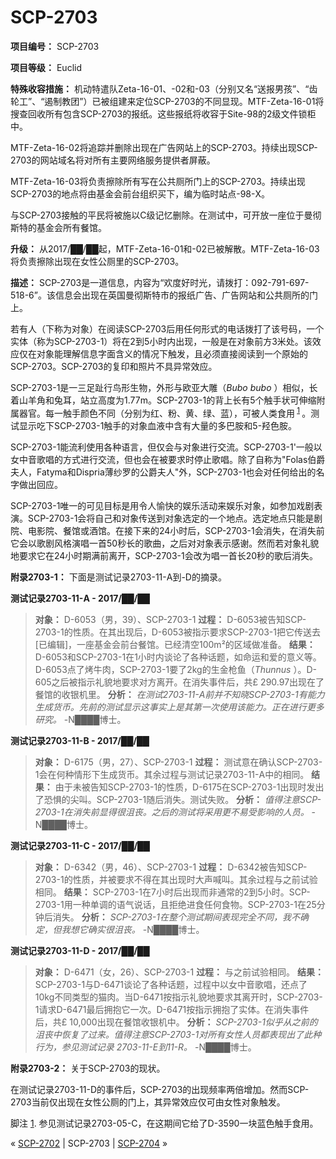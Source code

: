 # SCP-2703
                        


**项目编号：** SCP-2703

**项目等级：** Euclid

**特殊收容措施：** 机动特遣队Zeta-16-01、-02和-03（分别又名“送报男孩”、“齿轮工”、“遏制教团”）已被组建来定位SCP-2703的不同显现。MTF-Zeta-16-01将搜查回收所有包含SCP-2703的报纸。这些报纸将收容于Site-98的2级文件锁柜中。

MTF-Zeta-16-02将追踪并删除出现在广告网站上的SCP-2703。持续出现SCP-2703的网站域名将对所有主要网络服务提供者屏蔽。

MTF-Zeta-16-03将负责擦除所有写在公共厕所门上的SCP-2703。持续出现SCP-2703的地点将由基金会前台组织买下，编为临时站点-98-X。

与SCP-2703接触的平民将被施以C级记忆删除。在测试中，可开放一座位于曼彻斯特的基金会所有餐馆。

**升级：** 从2017/██/██起，MTF-Zeta-16-01和-02已被解散。MTF-Zeta-16-03将负责擦除出现在女性公厕里的SCP-2703。

**描述：** SCP-2703是一道信息，内容为“欢度好时光，请拨打：092-791-697-518-6”。该信息会出现在英国曼彻斯特市的报纸广告、广告网站和公共厕所的门上。

若有人（下称为对象）在阅读SCP-2703后用任何形式的电话拨打了该号码，一个实体（称为SCP-2703-1）将在2到5小时内出现，一般是在对象前方3米处。该效应仅在对象能理解信息字面含义的情况下触发，且必须直接阅读到一个原始的SCP-2703。SCP-2703的复印和照片不具异常效应。

SCP-2703-1是一三足趾行鸟形生物，外形与欧亚大雕（*Bubo bubo* ）相似，长着山羊角和兔耳，站立高度为1.77m。SCP-2703-1的背上长有5个触手状可伸缩附属器官。每一触手颜色不同（分别为红、粉、黄、绿、蓝），可被人类食用<sup class='footnoteref'>
 <a shape='rect' class='footnoteref' id='footnoteref-1' href='javascript:;' onclick='WIKIDOT.page.utils.scrollToReference(&apos;footnote-1&apos;)'>1</a>
</sup>。测试显示吃下SCP-2703-1触手的对象血液中含有大量的多巴胺和5-羟色胺。

SCP-2703-1能流利使用各种语言，但仅会与对象进行交流。SCP-2703-1'一般以女中音歌唱的方式进行交流，但也会在被要求时停止歌唱。除了自称为"Folas伯爵夫人，Fatyma和Dispria薄纱罗的公爵夫人"外，SCP-2703-1也会对任何给出的名字做出回应。

SCP-2703-1唯一的可见目标是用令人愉快的娱乐活动来娱乐对象，如参加戏剧表演。SCP-2703-1会将自己和对象传送到对象选定的一个地点。选定地点只能是剧院、电影院、餐馆或酒馆。在接下来的24小时后，SCP-2703-1会消失，在消失前它会以歌剧风格演唱一首50秒长的歌曲，之后对对象表示感谢。然而若对象礼貌地要求它在24小时期满前离开，SCP-2703-1会改为唱一首长20秒的歌后消失。

**附录2703-1：** 下面是测试记录2703-11-A到-D的摘录。

**测试记录2703-11-A - 2017/██/██** 


> **对象：** D-6053（男，39）、SCP-2703-1
**过程：** D-6053被告知SCP-2703-1的性质。在其出现后，D-6053被指示要求SCP-2703-1把它传送去[已编辑]，一座基金会前台餐馆。已经清空100m²的区域做准备。
**结果：** D-6053和SCP-2703-1在1小时内谈论了各种话题，如命运和爱的意义等。D-6053点了烤牛肉，SCP-2703-1要了2kg的生金枪鱼（*Thunnus* ）。D-605之后被指示礼貌地要求对方离开。在消失事件后，共£ 290.97出现在了餐馆的收银机里。
**分析：** *在测试2703-11-A前并不知晓SCP-2703-1有能力生成货币。先前的测试显示这事实上是其第一次使用该能力。正在进行更多研究。*  -N████博士。
> 

**测试记录2703-11-B - 2017/██/██** 


> **对象：** D-6175（男，27）、SCP-2703-1
**过程：** 测试意在确认SCP-2703-1会在何种情形下生成货币。其余过程与测试记录2703-11-A中的相同。
**结果：** 由于未被告知SCP-2703-1的性质，D-6175在SCP-2703-1出现时发出了恐惧的尖叫。SCP-2703-1随后消失。测试失败。
**分析：** *值得注意SCP-2703-1在消失前显得很沮丧。之后的测试将采用更不易受影响的人员。*  -N████博士。
> 

**测试记录2703-11-C - 2017/██/██** 


> **对象：** D-6342（男，46）、SCP-2703-1
**过程：** D-6342被告知SCP-2703-1的性质，并被要求不得在其出现时大声喊叫。其余过程与之前试验相同。
**结果：** SCP-2703-1在7小时后出现而非通常的2到5小时。SCP-2703-1用一种单调的语气说话，且拒绝进食任何食物。SCP-2703-1在25分钟后消失。
**分析：** *SCP-2703-1在整个测试期间表现完全不同，我不确定，但我想它确实很沮丧。* -N████博士。
> 

**测试记录2703-11-D - 2017/██/██** 


> **对象：** D-6471（女，26）、SCP-2703-1
**过程：** 与之前试验相同。
**结果：** SCP-2703-1与D-6471谈论了各种话题，过程中以女中音歌唱，还点了10kg不同类型的猫肉。当D-6471按指示礼貌地要求其离开时，SCP-2703-1请求D-6471最后拥抱它一次。D-6471按指示拥抱了实体。在消失事件后，共£ 10,000出现在餐馆收银机中。
**分析：** *SCP-2703-1似乎从之前的沮丧中恢复了过来。值得注意SCP-2703-1对所有女性人员都表现出了此种行为，参见测试记录 2703-11-E到11-R。*  -N████博士。
> 

**附录2703-2：** 关于SCP-2703的现状。

在测试记录2703-11-D的事件后，SCP-2703的出现频率两倍增加。然而SCP-2703当前仅出现在女性公厕的门上，其异常效应仅可由女性对象触发。


脚注
<a shape='rect' href='javascript:;' onclick='WIKIDOT.page.utils.scrollToReference(&apos;footnoteref-1&apos;)'>1</a>. 参见测试记录2703-05-C，在这期间它给了D-3590一块蓝色触手食用。



« [SCP-2702](/scp-2702) | SCP-2703 | <a shape='rect' class='newpage' href='/scp-2704'>SCP-2704</a> »





                    